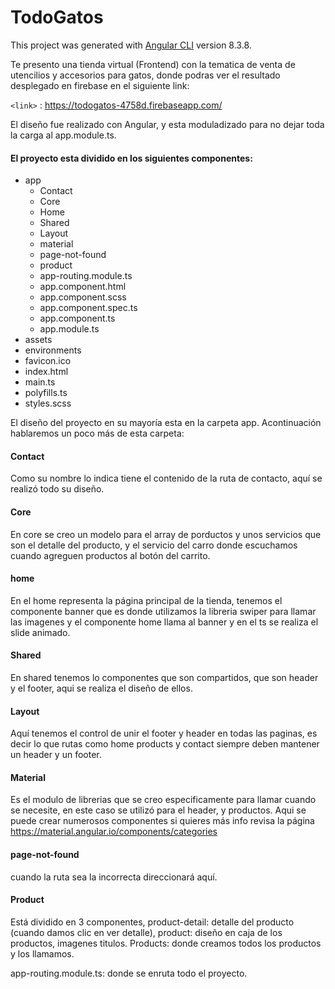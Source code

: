 # TodoGatos

This project was generated with [Angular CLI](https://github.com/angular/angular-cli) version 8.3.8.

Te presento una  tienda virtual (Frontend) con la tematica de venta de utencilios y accesorios para gatos,  donde podras ver el resultado desplegado en firebase en el siguiente  link:

`<link>` : <https://todogatos-4758d.firebaseapp.com/>

El diseño fue realizado con Angular, y esta moduladizado para no dejar toda la carga al app.module.ts.

#### El proyecto esta dividido en los siguientes componentes:
                
+ app
    + Contact
	+ Core
	+ Home
	+ Shared
	+ Layout
	+ material
	+ page-not-found
	+ product
	+ app-routing.module.ts	
	+ app.component.html	
	+ app.component.scss	
	+ app.component.spec.ts	
	+ app.component.ts	
	+ app.module.ts
+ assets
+ environments 
+ favicon.ico
+ index.html
+ main.ts
+ polyfills.ts
+ styles.scss


El diseño del proyecto en su mayoría esta en la carpeta app. 
Acontinuación hablaremos un poco más de esta carpeta:

#### Contact
Como su nombre lo indica tiene el contenido de la ruta de contacto, aquí se realizó todo su diseño.
#### Core
En core se creo un modelo para el array de porductos y unos servicios que son el detalle del producto, y el servicio del carro donde escuchamos cuando agreguen productos al botón del carrito.

#### home
En el home representa la página principal de la tienda,  tenemos el componente banner que es donde utilizamos la libreria swiper para llamar las imagenes y el componente home llama al banner y en el ts se realiza el slide animado.
#### Shared
En shared tenemos lo componentes que son compartidos, que son  header y el footer, aqui se realiza el diseño de ellos.
#### Layout
Aquí tenemos el control de unir el footer y header en todas las paginas, es decir lo que rutas como home products y contact siempre deben mantener un header y un footer.

#### Material
Es el modulo de librerias que se creo especificamente para llamar cuando se necesite, en este caso se utilizó para el header, y productos. Aqui se puede crear numerosos componentes si quieres más info revisa la página https://material.angular.io/components/categories

#### page-not-found
 cuando la ruta sea la incorrecta direccionará aquí. 
#### Product
 Está dividido en 3 componentes, product-detail: detalle del producto (cuando damos clic en ver detalle), product: diseño en caja de los productos, imagenes titulos. Products: donde creamos todos los productos y los llamamos.


app-routing.module.ts: donde se enruta todo el proyecto. 


